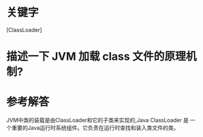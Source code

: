 # 关键字

[ClassLoader]

# 描述一下 JVM 加载 class 文件的原理机制?

# 参考解答

JVM中类的装载是由ClassLoader和它的子类来实现的,Java ClassLoader 是
一个重要的Java运行时系统组件。它负责在运行时查找和装入类文件的类。